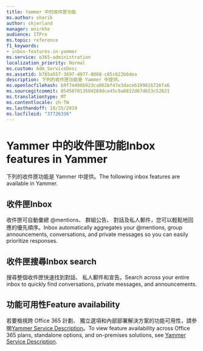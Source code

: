 ```yaml
---
title: Yammer 中的收件匣功能
ms.author: sharik
author: skjerland
manager: mnirkhe
audience: ITPro
ms.topic: reference
f1_keywords:
- inbox-features-in-yammer
ms.service: o365-administration
localization_priority: Normal
ms.custom: Adm_ServiceDesc
ms.assetid: b785a557-3697-4077-8008-c85c822b6dea
description: 下列的收件匣功能是 Yammer 中提供。
ms.openlocfilehash: b9f74486b923ca062bf47e3daceb199816726fa6
ms.sourcegitcommit: 05458701350d269dce45c9a0812d67d653c52621
ms.translationtype: MT
ms.contentlocale: zh-TW
ms.lasthandoff: 10/25/2019
ms.locfileid: "37726336"
---
```

# <a name="inbox-features-in-yammer"></a><span data-ttu-id="78608-103">Yammer 中的收件匣功能</span><span class="sxs-lookup"><span data-stu-id="78608-103">Inbox features in Yammer</span></span>

<span data-ttu-id="78608-104">下列的收件匣功能是 Yammer 中提供。</span><span class="sxs-lookup"><span data-stu-id="78608-104">The following inbox features are available in Yammer.</span></span>
  
## <a name="inbox"></a><span data-ttu-id="78608-105">收件匣</span><span class="sxs-lookup"><span data-stu-id="78608-105">Inbox</span></span>

<span data-ttu-id="78608-106">收件匣可自動彙總 @mentions、 群組公告、 對話及私人郵件，您可以輕鬆地回應的優先順序。</span><span class="sxs-lookup"><span data-stu-id="78608-106">Inbox automatically aggregates your @mentions, group announcements, conversations, and private messages so you can easily prioritize responses.</span></span>
  
## <a name="inbox-search"></a><span data-ttu-id="78608-107">收件匣搜尋</span><span class="sxs-lookup"><span data-stu-id="78608-107">Inbox search</span></span>

<span data-ttu-id="78608-108">搜尋整個收件匣快速找到對話、 私人郵件和宣告。</span><span class="sxs-lookup"><span data-stu-id="78608-108">Search across your entire inbox to quickly find conversations, private messages, and announcements.</span></span>
  
## <a name="feature-availability"></a><span data-ttu-id="78608-109">功能可用性</span><span class="sxs-lookup"><span data-stu-id="78608-109">Feature availability</span></span>

<span data-ttu-id="78608-110">若要檢視跨 Office 365 計劃、 獨立選項和內部部署解決方案的功能可用性，請參閱[Yammer Service Description](yammer-service-description.md)。</span><span class="sxs-lookup"><span data-stu-id="78608-110">To view feature availability across Office 365 plans, standalone options, and on-premises solutions, see [Yammer Service Description](yammer-service-description.md).</span></span>
  

